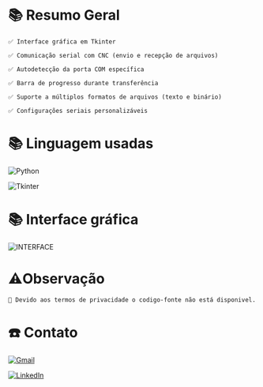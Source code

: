 
# 📚 Resumo Geral

    ✅ Interface gráfica em Tkinter

    ✅ Comunicação serial com CNC (envio e recepção de arquivos)

    ✅ Autodetecção da porta COM específica

    ✅ Barra de progresso durante transferência

    ✅ Suporte a múltiplos formatos de arquivos (texto e binário)

    ✅ Configurações seriais personalizáveis


# 📚 Linguagem usadas
![Python](https://img.shields.io/badge/python-3670A0?style=for-the-badge&logo=python&logoColor=ffdd54) 

![Tkinter](https://img.shields.io/badge/Frontend-tkinter-blue)


# 📚 Interface gráfica
![INTERFACE](https://github.com/user-attachments/assets/76c955a6-9ddd-4fb9-9839-e23ec34bc1cf)

# ⚠️Observação
    📌 Devido aos termos de privacidade o codigo-fonte não está disponivel.
    
# ☎️ Contato

[![Gmail](https://img.shields.io/badge/Gmail-333333?style=for-the-badge&logo=gmail&logoColor=red)](mailto:brayam.arraes2@gmail.com)

[![LinkedIn](https://img.shields.io/badge/LinkedIn-0077B5?style=for-the-badge&logo=linkedin&logoColor=white)](https://www.linkedin.com/in/brayam-arraes-949a28264/)




